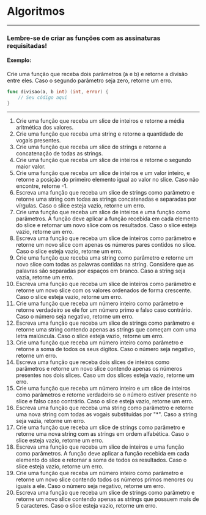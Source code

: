 # Algoritmos

---
### Lembre-se de criar as funções com as assinaturas requisitadas!

#### Exemplo:

Crie uma função que receba dois parâmetros (a e b) e retorne a divisão entre eles. Caso o segundo parâmetro seja zero, retorne um erro.

```go
func divisao(a, b int) (int, error) {
	// Seu código aqui
}
```

---

1. Crie uma função que receba um slice de inteiros e retorne a média aritmética dos valores.
2. Crie uma função que receba uma string e retorne a quantidade de vogais presentes.
3. Crie uma função que receba um slice de strings e retorne a concatenação de todas as strings.
4. Crie uma função que receba um slice de inteiros e retorne o segundo maior valor.
5. Crie uma função que receba um slice de inteiros e um valor inteiro, e retorne a posição do primeiro elemento igual ao valor no slice. Caso não encontre, retorne -1.
6. Escreva uma função que receba um slice de strings como parâmetro e retorne uma string com todas as strings concatenadas e separadas por vírgulas. Caso o slice esteja vazio, retorne um erro.
7. Crie uma função que receba um slice de inteiros e uma função como parâmetros. A função deve aplicar a função recebida em cada elemento do slice e retornar um novo slice com os resultados. Caso o slice esteja vazio, retorne um erro.
8. Escreva uma função que receba um slice de inteiros como parâmetro e retorne um novo slice com apenas os números pares contidos no slice. Caso o slice esteja vazio, retorne um erro.
9. Crie uma função que receba uma string como parâmetro e retorne um novo slice com todas as palavras contidas na string. Considere que as palavras são separadas por espaços em branco. Caso a string seja vazia, retorne um erro.
10. Escreva uma função que receba um slice de inteiros como parâmetro e retorne um novo slice com os valores ordenados de forma crescente. Caso o slice esteja vazio, retorne um erro.
11. Crie uma função que receba um número inteiro como parâmetro e retorne verdadeiro se ele for um número primo e falso caso contrário. Caso o número seja negativo, retorne um erro.
12. Escreva uma função que receba um slice de strings como parâmetro e retorne uma string contendo apenas as strings que começam com uma letra maiúscula. Caso o slice esteja vazio, retorne um erro.
13. Crie uma função que receba um número inteiro como parâmetro e retorne a soma de todos os seus dígitos. Caso o número seja negativo, retorne um erro.
14. Escreva uma função que receba dois slices de inteiros como parâmetros e retorne um novo slice contendo apenas os números presentes nos dois slices. Caso um dos slices esteja vazio, retorne um erro.
15. Crie uma função que receba um número inteiro e um slice de inteiros como parâmetros e retorne verdadeiro se o número estiver presente no slice e falso caso contrário. Caso o slice esteja vazio, retorne um erro.
16. Escreva uma função que receba uma string como parâmetro e retorne uma nova string com todas as vogais substituídas por "*". Caso a string seja vazia, retorne um erro.
17. Crie uma função que receba um slice de strings como parâmetro e retorne uma nova string com as strings em ordem alfabética. Caso o slice esteja vazio, retorne um erro.
18. Escreva uma função que receba um slice de inteiros e uma função como parâmetros. A função deve aplicar a função recebida em cada elemento do slice e retornar a soma de todos os resultados. Caso o slice esteja vazio, retorne um erro.
19. Crie uma função que receba um número inteiro como parâmetro e retorne um novo slice contendo todos os números primos menores ou iguais a ele. Caso o número seja negativo, retorne um erro.
20. Escreva uma função que receba um slice de strings como parâmetro e retorne um novo slice contendo apenas as strings que possuem mais de 5 caracteres. Caso o slice esteja vazio, retorne um erro.

